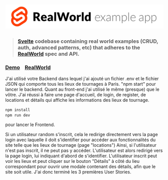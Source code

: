# ![RealWorld Example App](logo.png)

> ### [Svelte](https://github.com/sveltejs/svelte) codebase containing real world examples (CRUD, auth, advanced patterns, etc) that adheres to the [RealWorld](https://github.com/gothinkster/realworld) spec and API.

### [Demo](https://realworld.svelte.dev)&nbsp;&nbsp;&nbsp;&nbsp;[RealWorld](https://github.com/gothinkster/realworld)


J'ai utilisé votre Backend dans lequel j'ai ajouté un fichier .env et le fichier JSON qui comporte tous les lieux de tournages à Paris. "npm start" pour lancer le backend. 
Quant au front-end j'ai utilisé le même (presque) que le vôtre. J'ai réussi à faire une page d'accueil, de login, de register, de locations et détails qui affiche les informations des lieux de tournage.
```bash
npm install
npm run dev
```
pour lancer le Frontend. 

Si un utilisateur random s'inscrit, cela le redirige directement vers la page login avec laquelle il doit s'identifier pour accéder aux fonctionnalités du site telle que les lieux de tournage (page "locations")
Ainsi, si l'utilisateur n'est pas inscrit, il ne peut pas y accéder. L'utilisateur est alors redirigé vers la page login, lui indiquant d'abord de s'identifier. L'utilisateur inscrit peut voir les lieux et peut cliquer sur le bouton "Détails" à côté du lieu correspondant pour ouvrir une modale contenant des détails, afin que le site soit utile.
J'ai donc terminé les 3 premières User Stories.